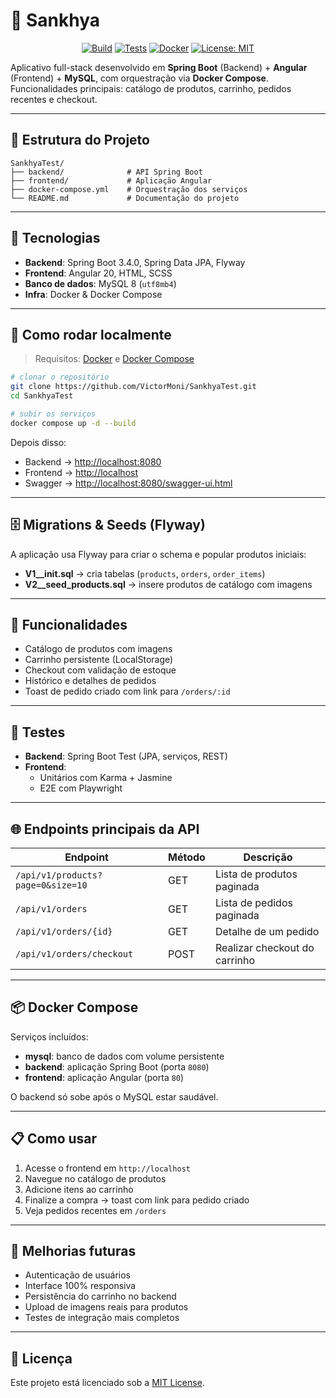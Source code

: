 # 🛒 Sankhya

<div align="center">

[![Build](https://img.shields.io/badge/build-passing-brightgreen)]()
[![Tests](https://img.shields.io/badge/tests-passing-brightgreen)]()
[![Docker](https://img.shields.io/badge/docker-ready-blue)]()
[![License: MIT](https://img.shields.io/badge/License-MIT-yellow.svg)](./LICENSE)

</div>

Aplicativo full-stack desenvolvido em **Spring Boot** (Backend) + **Angular** (Frontend) + **MySQL**, com orquestração via **Docker Compose**.
Funcionalidades principais: catálogo de produtos, carrinho, pedidos recentes e checkout.

---

## 📂 Estrutura do Projeto

```
SankhyaTest/
├── backend/              # API Spring Boot
├── frontend/             # Aplicação Angular
├── docker-compose.yml    # Orquestração dos serviços
└── README.md             # Documentação do projeto
```

---

## 🚀 Tecnologias

- **Backend**: Spring Boot 3.4.0, Spring Data JPA, Flyway
- **Frontend**: Angular 20, HTML, SCSS
- **Banco de dados**: MySQL 8 (`utf8mb4`)
- **Infra**: Docker & Docker Compose

---

## 🔧 Como rodar localmente

> Requisitos: [Docker](https://www.docker.com/) e [Docker Compose](https://docs.docker.com/compose/)

```bash
# clonar o repositório
git clone https://github.com/VictorMoni/SankhyaTest.git
cd SankhyaTest

# subir os serviços
docker compose up -d --build
```

Depois disso:
- Backend → [http://localhost:8080](http://localhost:8080)
- Frontend → [http://localhost](http://localhost)
- Swagger → [http://localhost:8080/swagger-ui.html](http://localhost:8080/swagger-ui.html)

---

## 🗄️ Migrations & Seeds (Flyway)

A aplicação usa Flyway para criar o schema e popular produtos iniciais:

- **V1__init.sql** → cria tabelas (`products`, `orders`, `order_items`)
- **V2__seed_products.sql** → insere produtos de catálogo com imagens

---

## 🎯 Funcionalidades

- Catálogo de produtos com imagens
- Carrinho persistente (LocalStorage)
- Checkout com validação de estoque
- Histórico e detalhes de pedidos
- Toast de pedido criado com link para `/orders/:id`

---

## 🧪 Testes

- **Backend**: Spring Boot Test (JPA, serviços, REST)
- **Frontend**:
  - Unitários com Karma + Jasmine
  - E2E com Playwright

---

## 🌐 Endpoints principais da API

| Endpoint                          | Método | Descrição                        |
|-----------------------------------|--------|----------------------------------|
| `/api/v1/products?page=0&size=10` | GET    | Lista de produtos paginada       |
| `/api/v1/orders`                  | GET    | Lista de pedidos paginada        |
| `/api/v1/orders/{id}`             | GET    | Detalhe de um pedido             |
| `/api/v1/orders/checkout`         | POST   | Realizar checkout do carrinho    |

---

## 📦 Docker Compose

Serviços incluídos:

- **mysql**: banco de dados com volume persistente
- **backend**: aplicação Spring Boot (porta `8080`)
- **frontend**: aplicação Angular (porta `80`)

O backend só sobe após o MySQL estar saudável.

---

## 📋 Como usar

1. Acesse o frontend em `http://localhost`
2. Navegue no catálogo de produtos
3. Adicione itens ao carrinho
4. Finalize a compra → toast com link para pedido criado
5. Veja pedidos recentes em `/orders`

---

## 🚀 Melhorias futuras

- Autenticação de usuários
- Interface 100% responsiva
- Persistência do carrinho no backend
- Upload de imagens reais para produtos
- Testes de integração mais completos

---

## 📄 Licença

Este projeto está licenciado sob a [MIT License](./LICENSE).

